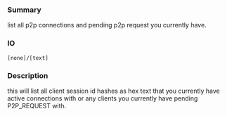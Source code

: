 ### Summary ###

list all p2p connections and pending p2p request you currently have.

### IO ###

```[none]/[text]```

### Description ###

this will list all client session id hashes as hex text that you currently have active connections with or any clients you currently have pending P2P_REQUEST with.